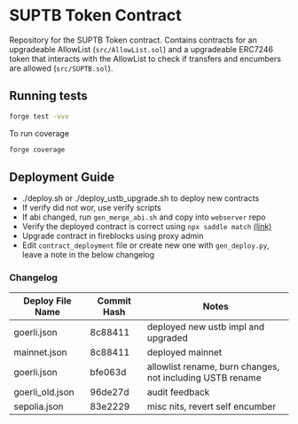# SUPTB Token Contract

Repository for the SUPTB Token contract. Contains contracts for an upgradeable AllowList (`src/AllowList.sol`) and a upgradeable ERC7246 token that interacts with the AllowList to check if transfers and encumbers are allowed (`src/SUPTB.sol`).

## Running tests

```sh
forge test -vvv
```

To run coverage

```sh
forge coverage
```

## Deployment Guide

* ./deploy.sh or ./deploy_ustb_upgrade.sh to deploy new contracts
* If verify did not wor, use verify scripts
* If abi changed, run `gen_merge_abi.sh` and copy into `webserver` repo
* Verify the deployed contract is correct using `npx saddle match` [(link)](https://github.com/compound-finance/saddle/tree/master?tab=readme-ov-file#cli)
* Upgrade contract in fireblocks using proxy admin
* Edit `contract_deployment` file or create new one with `gen_deploy.py`, leave a note in the below changelog


### Changelog

| Deploy File Name | Commit Hash | Notes |
|------------|-------------|--------|
| goerli.json     | 8c88411     | deployed new ustb impl and upgraded
| mainnet.json    | 8c88411     | deployed mainnet
| goerli.json     | bfe063d     | allowlist rename, burn changes, not including USTB rename | 
| goerli_old.json | 96de27d     | audit feedback |
| sepolia.json    | 83e2229     | misc nits, revert self encumber |
